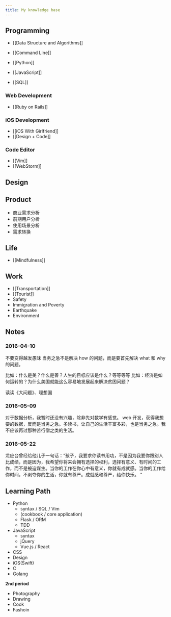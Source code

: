 ```yaml
---
title: My knowledge base
---
```

## Programming

- [[Data Structure and Algorithms]]

- [[Command Line]]
- [[Python]]
- [[JavaScript]]
- [[SQL]]

### Web Development

- [[Ruby on Rails]]

### iOS Development
- [[iOS With Girlfriend]]
- [[Design + Code]]

### Code Editor

- [[Vim]]
- [[WebStorm]]

## Design

## Product
- 商业需求分析
- 前期用户分析
- 使用场景分析
- 需求转换

## Life

- [[Mindfulness]]


## Work
- [[Transportation]]
- [[Tourist]]
- Safety
- Immigration and Poverty
- Earthquake
- Environment

## Notes

### 2016-04-10
不要变得越发愚昧
当务之急不是解决 how 的问题，而是要首先解决 what 和 why 的问题。

比如：什么是美？什么是善？人生的目标应该是什么？等等等等
比如：经济是如何运转的？为什么美国就能这么容易地发展起来解决贫困问题？

读读《大问题》、理想国

### 2016-05-09
对于数据分析，我暂时还没有兴趣，除非先对数学有感觉。
web 开发，获得我想要的数据，反而是当务之急。多读书，让自己的生活丰富多彩，也是当务之急。我不应该再过那种苦行僧之类的生活。

### 2016-05-22
龙应台曾经给他儿子一句话：“孩子，我要求你读书用功，不是因为我要你跟别人比成绩，而是因为，我希望你将来会拥有选择的权利，选择有意义、有时间的工作，而不是被迫谋生。当你的工作在你心中有意义，你就有成就感。当你的工作给你时间，不剥夺你的生活，你就有尊严。成就感和尊严，给你快乐。 ”

## Learning Path

- Python
  - syntax / SQL / Vim
  - (cookbook / core application)
  - Flask / ORM
  - TDD
- JavaScript
  - syntax
  - jQuery
  - Vue.js / React
- CSS
- Design
- iOS(Swift)
- C
- Golang


**2nd period**

- Photography
- Drawing
- Cook
- Fashoin
